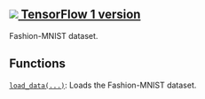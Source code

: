 [ ![](https://tensorflow.google.cn/images/tf_logo_32px.png) TensorFlow 1
version](/versions/r1.15/api_docs/python/tf/keras/datasets/fashion_mnist)  
---  
  
Fashion-MNIST dataset.

## Functions

[`load_data(...)`](https://tensorflow.google.cn/api_docs/python/tf/keras/datasets/fashion_mnist/load_data):
Loads the Fashion-MNIST dataset.

